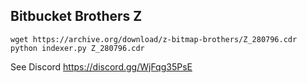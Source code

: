 Bitbucket Brothers Z
---

    wget https://archive.org/download/z-bitmap-brothers/Z_280796.cdr
    python indexer.py Z_280796.cdr

See Discord https://discord.gg/WjFqg35PsE
